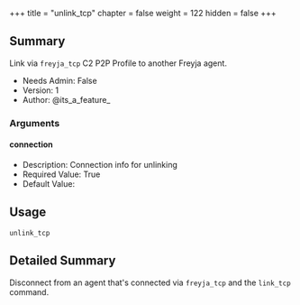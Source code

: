 +++
title = "unlink_tcp"
chapter = false
weight = 122
hidden = false
+++

## Summary
Link via `freyja_tcp` C2 P2P Profile to another Freyja agent.

- Needs Admin: False  
- Version: 1  
- Author: @its_a_feature_  

### Arguments

#### connection

- Description: Connection info for unlinking
- Required Value: True  
- Default Value:   

## Usage

```
unlink_tcp
```


## Detailed Summary

Disconnect from an agent that's connected via `freyja_tcp` and the `link_tcp` command.
